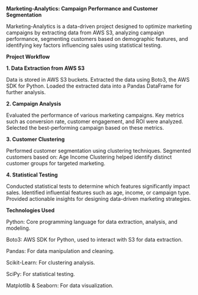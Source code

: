 **Marketing-Analytics: Campaign Performance and Customer Segmentation**

Marketing-Analytics is a data-driven project designed to optimize marketing campaigns by extracting data from AWS S3, analyzing campaign performance, segmenting customers based on demographic features, and identifying key factors influencing sales using statistical testing.

**Project Workflow**

**1. Data Extraction from AWS S3**

Data is stored in AWS S3 buckets.
Extracted the data using Boto3, the AWS SDK for Python.
Loaded the extracted data into a Pandas DataFrame for further analysis.

**2. Campaign Analysis**

Evaluated the performance of various marketing campaigns.
Key metrics such as conversion rate, customer engagement, and ROI were analyzed.
Selected the best-performing campaign based on these metrics.

**3. Customer Clustering**

Performed customer segmentation using clustering techniques.
Segmented customers based on:
Age
Income
Clustering helped identify distinct customer groups for targeted marketing.

**4. Statistical Testing**
   
Conducted statistical tests to determine which features significantly impact sales.
Identified influential features such as age, income, or campaign type.
Provided actionable insights for designing data-driven marketing strategies.

**Technologies Used**

Python: Core programming language for data extraction, analysis, and modeling.

Boto3: AWS SDK for Python, used to interact with S3 for data extraction.

Pandas: For data manipulation and cleaning.

Scikit-Learn: For clustering analysis.

SciPy: For statistical testing.

Matplotlib & Seaborn: For data visualization.
